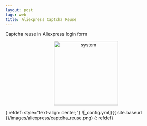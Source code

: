 ```yaml
---
layout: post
tags: web
title: Aliexpress Captcha Reuse
---
```


Captcha reuse in Aliexpress login form

<div style="text-align: center;">
 <a href="/tags#system"><img src="{{ site.baseurl }}/icons/web" width="200" title="system" ></a>
</div>




{:refdef: style="text-align: center;"}
![_config.yml]({{ site.baseurl }}/images/aliexpress/captcha_reuse.png)
{: refdef}

